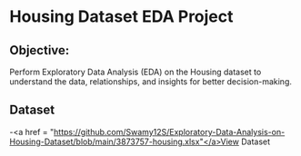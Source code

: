 # Housing Dataset EDA Project
## Objective:
Perform Exploratory Data Analysis (EDA) on the Housing dataset to understand the data, relationships, and insights for better decision-making.
## Dataset
-<a href = "https://github.com/Swamy12S/Exploratory-Data-Analysis-on-Housing-Dataset/blob/main/3873757-housing.xlsx"</a>View Dataset

